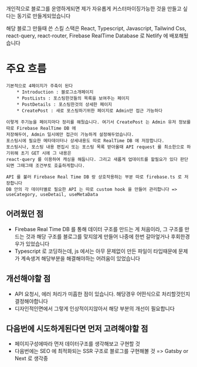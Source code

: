  개인적으로 블로그를 운영하게되면 제가 자유롭게 커스터마이징가능한 것을 만들고 싶다는 동기로 만들게되었습니다

 해당 블로그 만들때 쓴 스킬 스택은
 React, Typescript, Javascript, Tailwind Css, react-query, react-router, Firebase RealTime Database 로 Netlify 에 배포해뒀습니다

# 주요 흐름

    기본적으로 4페이지가 주축이 된다
        * Introduction : 블로그소개페이지
        * PostLists : 포스팅한것들의 목록을 보여주는 페이지
        * PostDetails : 포스팅한것의 상세한 페이지
        * CreatePost : 새로 포스팅하기위한 페이지로 Admin만 접근 가능하다

    이렇게 주기능을 페이지마다 정리를 해뒀습니다. 여기서 CreatePost 는 Admin 유저 정보를 따로 Firebase RealTime DB 에 
    저장해두어, Admin 일시에만 접근이 가능하게 설정해두었습니다.
    포스팅시에 필요한 메타데이터나 상세내용도 따로 RealTime DB 에 저장합니다.
    포스팅시나, 포스팅 내용 편집시 또는 포스팅 목록 받아올때 API request 를 최소한으로 하기위해 초기 GET 시에 그 내용은 
    react-query 를 이용하여 캐싱을 해둡니다. 그리고 새롭게 업데이트를 할필요가 있다 판단되면 그때그때 조건부토 호출하게합니다.

    API 를 불러 Firebase Real Time DB 랑 상호작용하는 부분 따로 firebase.ts 로 저장합니다 
    DB 안의 각 데이터별로 필요한 API 는 따로 custom hook 을 만들어 관리합니다 => useCategory, useDetail, useMetaData

##   어려웠던 점

*   Firebase Real Time DB 를 통해 데이터 구조를 만드는 게 처음이라, 그 구조를 만드는 것과 해당 구조를 블로그를 맞지않게 만들어 나중에 한번 갈아엎거나 후회한경우가 있었습니다
*   Typescript 로 코딩하는데, js 에서는 아무 문제없이 만든 파일이 타입때문에 문제가 계속생겨 해당부분을 해결해야하는 어려움이 있었습니다

##   개선해야할 점

*   API 요청시, 에러 처리가 미흡한 점이 있습니다. 해당경우 어떤식으로 처리할것인지 결정해야합니다
*   디자인적인면에서 그렇게 인상적이지않아서 해당 부분의 개선이 필요합니다

##   다음번에 시도하게된다면 먼저 고려해야할 점

*   페이지구성에따라 먼저 데이터구조를 생각해보고 구현할 것
*   다음번에는 SEO 에 최적화되는 SSR 구조로 블로그를 구현해볼 것 => Gatsby or Next 로 생각중